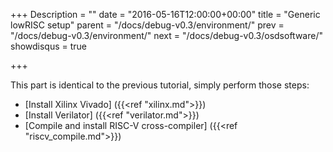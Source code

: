 +++
Description = ""
date = "2016-05-16T12:00:00+00:00"
title = "Generic lowRISC setup"
parent = "/docs/debug-v0.3/environment/"
prev = "/docs/debug-v0.3/environment/"
next = "/docs/debug-v0.3/osdsoftware/"
showdisqus = true

+++

This part is identical to the previous tutorial, simply perform those
steps:

 * [Install Xilinx Vivado] ({{<ref "xilinx.md">}})
 * [Install Verilator] ({{<ref "verilator.md">}})
 * [Compile and install RISC-V cross-compiler] ({{<ref "riscv_compile.md">}})

